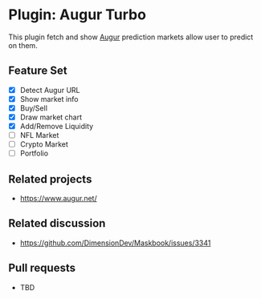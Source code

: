 # Plugin: Augur Turbo

This plugin fetch and show [Augur](https://www.augur.net/) prediction markets allow user to predict on them.

## Feature Set

- [x] Detect Augur URL
- [x] Show market info
- [x] Buy/Sell
- [x] Draw market chart
- [x] Add/Remove Liquidity
- [ ] NFL Market
- [ ] Crypto Market
- [ ] Portfolio

## Related projects

- <https://www.augur.net/>

## Related discussion

- <https://github.com/DimensionDev/Maskbook/issues/3341>

## Pull requests

- TBD
